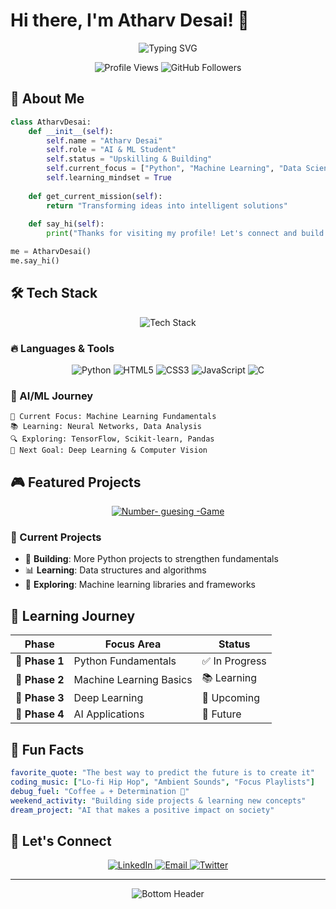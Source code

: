 # Hi there, I'm Atharv Desai! 👋

<div align="center">
  <img src="https://readme-typing-svg.herokuapp.com?font=Fira+Code&size=30&duration=3000&pause=1000&color=6C63FF&center=true&vCenter=true&width=600&lines=AI+%26+ML+Enthusiast;Python+Developer;Always+Learning+%F0%9F%93%9A" alt="Typing SVG" />
</div>

<p align="center">
  <img src="https://komarev.com/ghpvc/?username=atharvdesai&label=Profile%20views&color=6C63FF&style=flat" alt="Profile Views" />
  <img src="https://img.shields.io/github/followers/atharvdesai?label=Followers&style=social" alt="GitHub Followers" />
</p>

## 🚀 About Me

```python
class AtharvDesai:
    def __init__(self):
        self.name = "Atharv Desai"
        self.role = "AI & ML Student"
        self.status = "Upskilling & Building"
        self.current_focus = ["Python", "Machine Learning", "Data Science"]
        self.learning_mindset = True
    
    def get_current_mission(self):
        return "Transforming ideas into intelligent solutions"
    
    def say_hi(self):
        print("Thanks for visiting my profile! Let's connect and build something amazing together!")

me = AtharvDesai()
me.say_hi()
```

## 🛠️ Tech Stack

<div align="center">
  <img src="https://skillicons.dev/icons?i=python,html,css,js,c,vscode,git,github" alt="Tech Stack" />
</div>

### 🔥 Languages & Tools

<p align="center">
  <img src="https://img.shields.io/badge/Python-3776AB?style=for-the-badge&logo=python&logoColor=white" alt="Python" />
  <img src="https://img.shields.io/badge/HTML5-E34F26?style=for-the-badge&logo=html5&logoColor=white" alt="HTML5" />
  <img src="https://img.shields.io/badge/CSS3-1572B6?style=for-the-badge&logo=css3&logoColor=white" alt="CSS3" />
  <img src="https://img.shields.io/badge/JavaScript-F7DF1E?style=for-the-badge&logo=javascript&logoColor=black" alt="JavaScript" />
  <img src="https://img.shields.io/badge/C-00599C?style=for-the-badge&logo=c&logoColor=white" alt="C" />
</p>

### 🤖 AI/ML Journey
```
🎯 Current Focus: Machine Learning Fundamentals
📚 Learning: Neural Networks, Data Analysis
🔍 Exploring: TensorFlow, Scikit-learn, Pandas
🎪 Next Goal: Deep Learning & Computer Vision
```

## 🎮 Featured Projects

<div align="center">
  <a href="https://github.com/Avs4533/Number-guessing-game">
    <img src="https://github-readme-stats.vercel.app/api/pin/?username=atharvdesai&repo=Number-guessing-game s&theme=tokyonight" alt="Number- guesing -Game " />
  </a>
</div>

### 🎯 Current Projects
- 🔨 **Building**: More Python projects to strengthen fundamentals
- 📊 **Learning**: Data structures and algorithms
- 🤖 **Exploring**: Machine learning libraries and frameworks

## 🌱 Learning Journey

<div align="center">
  
| Phase | Focus Area | Status |
|-------|------------|--------|
| 🎯 **Phase 1** | Python Fundamentals | ✅ In Progress |
| 🤖 **Phase 2** | Machine Learning Basics | 📚 Learning |
| 🧠 **Phase 3** | Deep Learning | 🔮 Upcoming |
| 🚀 **Phase 4** | AI Applications | 🌟 Future |

</div>

## 🎵 Fun Facts

```yaml
favorite_quote: "The best way to predict the future is to create it"
coding_music: ["Lo-fi Hip Hop", "Ambient Sounds", "Focus Playlists"]
debug_fuel: "Coffee ☕ + Determination 💪"
weekend_activity: "Building side projects & learning new concepts"
dream_project: "AI that makes a positive impact on society"
```

## 🤝 Let's Connect

<div align="center">
  <a href="https://www.linkedin.com/in/atharv-desai-st
">
    <img src="https://img.shields.io/badge/LinkedIn-0077B5?style=for-the-badge&logo=linkedin&logoColor=white" alt="LinkedIn" />
  </a>
  <a href="mailto:atharvdesai4533@email.com">
    <img src="https://img.shields.io/badge/Email-D14836?style=for-the-badge&logo=gmail&logoColor=white" alt="Email" />
  </a>
  <a href="https://twitter.com/atharvdesai">
    <img src="https://img.shields.io/badge/Twitter-1DA1F2?style=for-the-badge&logo=twitter&logoColor=white" alt="Twitter" />
  </a>
</div>

---

<div align="center">
  <img src="https://raw.githubusercontent.com/Trilokia/Trilokia/379277808c61ef204768a61bbc5d25bc7798ccf1/bottom_header.svg" alt="Bottom Header" />
</div>
